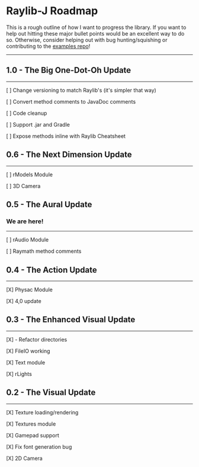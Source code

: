 # Raylib-J Roadmap

This is a rough outline of how I want to progress the library. If you want to help out hitting these major bullet points 
would be an excellent way to do so. Otherwise, consider helping out with bug hunting/squishing or contributing to the 
[examples repo](https://github.com/CreedVI/Raylib-J-Examples)!
<hr>

## 1.0 - The Big One-Dot-Oh Update
<hr>

[ ] Change versioning to match Raylib's (it's simpler that way)

[ ] Convert method comments to JavaDoc comments

[ ] Code cleanup

[ ] Support .jar and Gradle 

[ ] Expose methods inline with Raylib Cheatsheet

## 0.6 - The Next Dimension Update
<hr>

[ ] rModels Module

[ ] 3D Camera

## 0.5 - The Aural Update 
### We are here!
<hr>

[ ] rAudio Module

[ ] Raymath method comments

## 0.4 - The Action Update
<hr>

[X] Physac Module

[X] 4,0 update

## 0.3 - The Enhanced Visual Update
<hr>

[X] - Refactor directories

[X] FileIO working

[X] Text module

[X] rLights

## 0.2 - The Visual Update
<hr>

[X] Texture loading/rendering

[X] Textures module

[X] Gamepad support

[X] Fix font generation bug

[X] 2D Camera